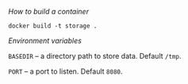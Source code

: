 *How to build a container*

```
docker build -t storage .
```

*Environment variables*

`BASEDIR` – a directory path to store data. Default `/tmp`.

`PORT` – a port to listen. Default `8080`.

